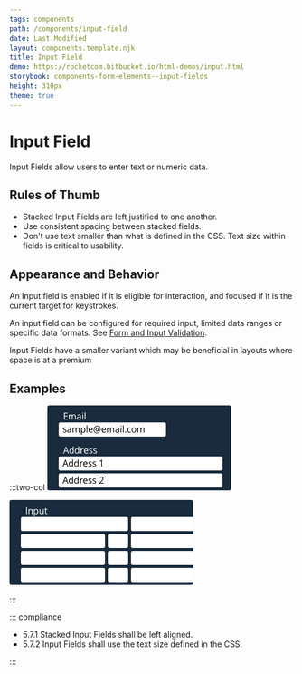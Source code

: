 ```yaml
---
tags: components
path: /components/input-field
date: Last Modified
layout: components.template.njk
title: Input Field
demo: https://rocketcom.bitbucket.io/html-demos/input.html
storybook: components-form-elements--input-fields
height: 310px
theme: true
---
```


# Input Field

Input Fields allow users to enter text or numeric data.

## Rules of Thumb

- Stacked Input Fields are left justified to one another.
- Use consistent spacing between stacked fields.
- Don't use text smaller than what is defined in the CSS. Text size within fields is critical to usability.

## Appearance and Behavior

An Input field is enabled if it is eligible for interaction, and focused if it is the current target for keystrokes.

An input field can be configured for required input, limited data ranges or specific data formats. See [Form and Input Validation](/patterns/forms-and-validation).

Input Fields have a smaller variant which may be beneficial in layouts where space is at a premium

## Examples

:::two-col
![Do: Design a well organized form with logical, clearly labeled groupings.](/img/components/input-fields-do.png "Do: Design a well organized form with logical, clearly labeled groupings.")

![Don’t: Design a long form without labels, splits or groupings.](/img/components/input-fields-dont.png "Don’t: Design a long form without labels, splits or groupings.")

:::

::: compliance

- 5.7.1 Stacked Input Fields shall be left aligned.
- 5.7.2 Input Fields shall use the text size defined in the CSS<!--link to CSS-->.

:::